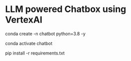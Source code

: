 # LLM powered Chatbox using VertexAI

conda create -n chatbot python=3.8 -y


conda activate chatbot


pip install -r requirements.txt